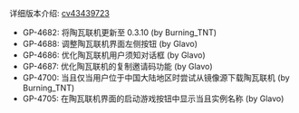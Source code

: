 ---
---

详细版本介绍: [cv43439723](https://www.bilibili.com/opus/1126111455506071555)

- GP-4682: 将陶瓦联机更新至 0.3.10 (by Burning_TNT)
- GP-4688: 调整陶瓦联机界面左侧按钮 (by Glavo)
- GP-4686: 优化陶瓦联机用户须知对话框 (by Glavo)
- GP-4687: 优化陶瓦联机的复制邀请码功能 (by Glavo)
- GP-4700: 当且仅当用户位于中国大陆地区时尝试从镜像源下载陶瓦联机 (by Burning_TNT)
- GP-4705: 在陶瓦联机界面的启动游戏按钮中显示当且实例名称 (by Glavo) 
